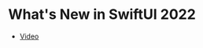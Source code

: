 # What's New in SwiftUI 2022

- [Video](https://developer.apple.com/videos/play/wwdc2022/10052)





